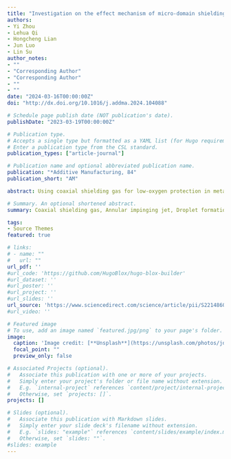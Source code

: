```yaml
---
title: "Investigation on the effect mechanism of micro-domain shielding gas on metal droplet ejection process"
authors:
- Yi Zhou
- Lehua Qi
- Hongcheng Lian
- Jun Luo
- Lin Su
author_notes:
- ""
- "Corresponding Author"
- "Corresponding Author"
- ""
- ""
date: "2024-03-16T00:00:00Z"
doi: "http://dx.doi.org/10.1016/j.addma.2024.104088"

# Schedule page publish date (NOT publication's date).
publishDate: "2023-03-19T00:00:00Z"

# Publication type.
# Accepts a single type but formatted as a YAML list (for Hugo requirements).
# Enter a publication type from the CSL standard.
publication_types: ["article-journal"]

# Publication name and optional abbreviated publication name.
publication: "*Additive Manufacturing, 84"
publication_short: "AM"

abstract: Using coaxial shielding gas for low-oxygen protection in metal droplet-based 3D printing helps to promote flexible production and lightweight manufacturing. However, the presence of the printing substrate causes the shielding gas to exhibit complex annular impinging jet characteristics, making the stability of droplet ejection unpredictable. In the present work, the mechanisms of airflow pattern evolution on droplet formation and metal jet deflection were first revealed by incorporating shielding gas simulations, hydrodynamic modeling, and droplet ejection experiments. An innovative airflow disturbance suppression strategy for metal droplet ejection was proposed, which can remarkably reduce the shielding gas disturbance on droplet printing. Results show that the change in deposition distance leads to a transition between two typical airflow patterns, thus affecting the droplet ejection behavior. When the deposition distance exceeds 2.5 mm, metal jets would be stretched even to a secondary break under airflow pattern 1, accelerating droplets. For the deposition distance below 2.5 mm, metal jet shortening and droplet deceleration would occur under airflow pattern 2, deflecting jet trajectory. The negative airflow effect on droplet ejection could be avoided by controlling the deposition distance to the transition region of two airflow patterns. Furthermore, a ball grid array (BGA) chip ball-mounting and two thin-wall tube printing were realized based on metal droplet ejection in annular impinging jet shielding gas. This work provides theoretical and technical guidance for the stable ejection and accurate printing of metal droplets in an opening low-oxygen environment.

# Summary. An optional shortened abstract.
summary: Coaxial shielding gas, Annular impinging jet, Droplet formation, Metal jet deflection, Metal droplet-based 3D printing.

tags:
- Source Themes
featured: true

# links:
# - name: ""
#   url: ""
url_pdf: ''
#url_code: 'https://github.com/HugoBlox/hugo-blox-builder'
#url_dataset: ''
#url_poster: ''
#url_project: ''
#url_slides: ''
url_source: 'https://www.sciencedirect.com/science/article/pii/S2214860424001349?via%3Dihub'
#url_video: ''

# Featured image
# To use, add an image named `featured.jpg/png` to your page's folder. 
image:
  caption: 'Image credit: [**Unsplash**](https://unsplash.com/photos/jdD8gXaTZsc)'
  focal_point: ""
  preview_only: false

# Associated Projects (optional).
#   Associate this publication with one or more of your projects.
#   Simply enter your project's folder or file name without extension.
#   E.g. `internal-project` references `content/project/internal-project/index.md`.
#   Otherwise, set `projects: []`.
projects: []

# Slides (optional).
#   Associate this publication with Markdown slides.
#   Simply enter your slide deck's filename without extension.
#   E.g. `slides: "example"` references `content/slides/example/index.md`.
#   Otherwise, set `slides: ""`.
#slides: example
---
```


<!-- {{% callout note %}}
Click the *Cite* button above to demo the feature to enable visitors to import publication metadata into their reference management software.
{{% /callout %}}

{{% callout note %}}
Create your slides in Markdown - click the *Slides* button to check out the example.
{{% /callout %}}

Add the publication's **full text** or **supplementary notes** here. You can use rich formatting such as including [code, math, and images](https://docs.hugoblox.com/content/writing-markdown-latex/). -->
